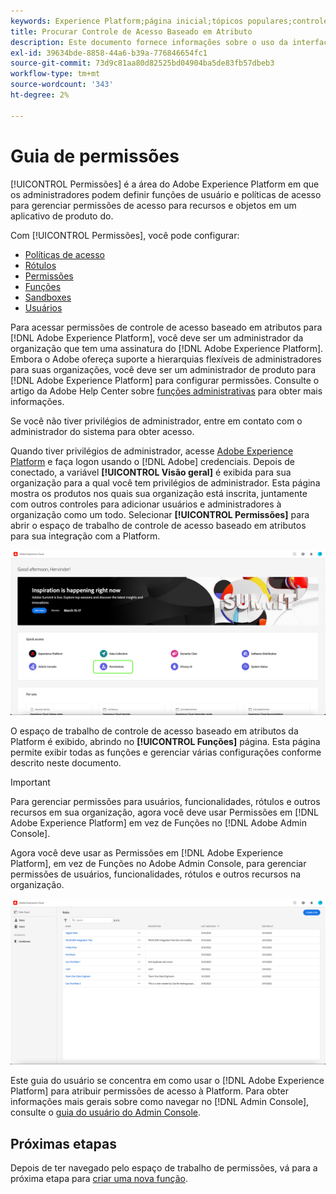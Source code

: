 ```yaml
---
keywords: Experience Platform;página inicial;tópicos populares;controle de acesso;controle de acesso baseado em atributos;ABAC
title: Procurar Controle de Acesso Baseado em Atributo
description: Este documento fornece informações sobre o uso da interface de Permissões no Adobe Experience Platform
exl-id: 39634bde-8858-44a6-b39a-776846654fc1
source-git-commit: 73d9c81aa80d82525bd04904ba5de83fb57dbeb3
workflow-type: tm+mt
source-wordcount: '343'
ht-degree: 2%

---
```


# Guia de permissões

[!UICONTROL Permissões] é a área do Adobe Experience Platform em que os administradores podem definir funções de usuário e políticas de acesso para gerenciar permissões de acesso para recursos e objetos em um aplicativo de produto do.

Com [!UICONTROL Permissões], você pode configurar:

* [Políticas de acesso](./policies.md)
* [Rótulos](./labels.md)
* [Permissões](./permissions.md)
* [Funções](./roles.md)
* [Sandboxes](./sandboxes.md)
* [Usuários](./users.md)

Para acessar permissões de controle de acesso baseado em atributos para [!DNL Adobe Experience Platform], você deve ser um administrador da organização que tem uma assinatura do [!DNL Adobe Experience Platform]. Embora o Adobe ofereça suporte a hierarquias flexíveis de administradores para suas organizações, você deve ser um administrador de produto para [!DNL Adobe Experience Platform] para configurar permissões. Consulte o artigo da Adobe Help Center sobre [funções administrativas](https://helpx.adobe.com/br/enterprise/using/admin-roles.html) para obter mais informações.

Se você não tiver privilégios de administrador, entre em contato com o administrador do sistema para obter acesso.

Quando tiver privilégios de administrador, acesse [Adobe Experience Platform](https://experience.adobe.com/) e faça logon usando o [!DNL Adobe] credenciais. Depois de conectado, a variável **[!UICONTROL Visão geral]** é exibida para sua organização para a qual você tem privilégios de administrador. Esta página mostra os produtos nos quais sua organização está inscrita, juntamente com outros controles para adicionar usuários e administradores à organização como um todo. Selecionar **[!UICONTROL Permissões]** para abrir o espaço de trabalho de controle de acesso baseado em atributos para sua integração com a Platform.

![flac-select-product](../../images/flac-ui/flac-select-product.png)

O espaço de trabalho de controle de acesso baseado em atributos da Platform é exibido, abrindo no **[!UICONTROL Funções]** página. Esta página permite exibir todas as funções e gerenciar várias configurações conforme descrito neste documento.

>[!IMPORTANT]
>
>Para gerenciar permissões para usuários, funcionalidades, rótulos e outros recursos em sua organização, agora você deve usar Permissões em [!DNL Adobe Experience Platform] em vez de Funções no [!DNL Adobe Admin Console].

Agora você deve usar as Permissões em [!DNL Adobe Experience Platform], em vez de Funções no Adobe Admin Console, para gerenciar permissões de usuários, funcionalidades, rótulos e outros recursos na organização.

![flac-select-roles](../../images/flac-ui/flac-select-roles.png)

Este guia do usuário se concentra em como usar o [!DNL Adobe Experience Platform] para atribuir permissões de acesso à Platform. Para obter informações mais gerais sobre como navegar no [!DNL Admin Console], consulte o [guia do usuário do Admin Console](https://helpx.adobe.com/br/enterprise/using/admin-console.html).

## Próximas etapas

Depois de ter navegado pelo espaço de trabalho de permissões, vá para a próxima etapa para [criar uma nova função](roles.md).
